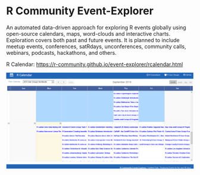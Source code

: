 # R Community Event-Explorer
An automated data-driven approach for exploring R events globally using open-source calendars, maps, word-clouds and interactive charts. Exploration covers both past and future events. It is planned to include meetup events, conferences, satRdays, unconferences, community calls, webinars, podcasts, hackathons, and others.

R Calendar: https://r-community.github.io/event-explorer/rcalendar.html

![image](rcalendar.png)
